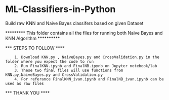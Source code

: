 # ML-Classifiers-in-Python
Build raw KNN and Naive Bayes classifers based on given Dataset

********* This folder contains all the files for running both Naive Bayes and KNN Algorithm **********



*** STEPS TO FOLLOW ****

		1. Download KNN.py , NaiveBayes.py and CrossValidation.py in the folder where you expect the code to run
		2. Run FinalKNN.ipynb and FinalNB.ipynb on Jupyter notebook/lab 
		3. These two final files will use functions from KNN.py,NaiveBayes.py and CrossValidation.py 
		4. For referance FinalKNN_ivan.ipynb and FinalNB_ivan.ipynb can be used as raw files  

*** THANK YOU ****
